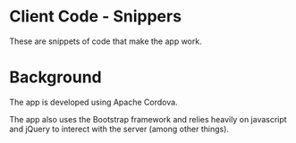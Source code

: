 # Client Code - Snippers
These are snippets of code that make the app work.

# Background
The app is developed using Apache Cordova.

The app also uses the Bootstrap framework and relies heavily on javascript and jQuery to interect with the server (among other things).
